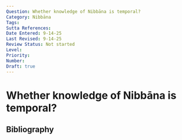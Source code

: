 ```yaml
---
Question: Whether knowledge of Nibbāna is temporal?
Category: Nibbāna
Tags: 
Sutta References: 
Date Entered: 9-14-25
Last Revised: 9-14-25
Review Status: Not started
Level: 
Priority: 
Number: 
Draft: true
---
```


# Whether knowledge of Nibbāna is temporal?

## Bibliography

<!-- 

Notes:



-->